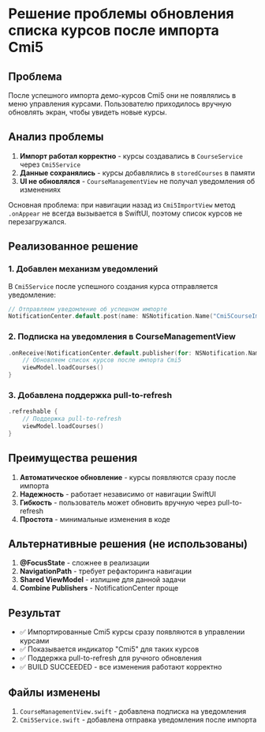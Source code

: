 # Решение проблемы обновления списка курсов после импорта Cmi5

## Проблема
После успешного импорта демо-курсов Cmi5 они не появлялись в меню управления курсами. Пользователю приходилось вручную обновлять экран, чтобы увидеть новые курсы.

## Анализ проблемы
1. **Импорт работал корректно** - курсы создавались в `CourseService` через `Cmi5Service`
2. **Данные сохранялись** - курсы добавлялись в `storedCourses` в памяти
3. **UI не обновлялся** - `CourseManagementView` не получал уведомления об изменениях

Основная проблема: при навигации назад из `Cmi5ImportView` метод `.onAppear` не всегда вызывается в SwiftUI, поэтому список курсов не перезагружался.

## Реализованное решение

### 1. Добавлен механизм уведомлений
В `Cmi5Service` после успешного создания курса отправляется уведомление:
```swift
// Отправляем уведомление об успешном импорте
NotificationCenter.default.post(name: NSNotification.Name("Cmi5CourseImported"), object: nil)
```

### 2. Подписка на уведомления в CourseManagementView
```swift
.onReceive(NotificationCenter.default.publisher(for: NSNotification.Name("Cmi5CourseImported"))) { _ in
    // Обновляем список курсов после импорта Cmi5
    viewModel.loadCourses()
}
```

### 3. Добавлена поддержка pull-to-refresh
```swift
.refreshable {
    // Поддержка pull-to-refresh
    viewModel.loadCourses()
}
```

## Преимущества решения
1. **Автоматическое обновление** - курсы появляются сразу после импорта
2. **Надежность** - работает независимо от навигации SwiftUI
3. **Гибкость** - пользователь может обновить вручную через pull-to-refresh
4. **Простота** - минимальные изменения в коде

## Альтернативные решения (не использованы)
1. **@FocusState** - сложнее в реализации
2. **NavigationPath** - требует рефакторинга навигации
3. **Shared ViewModel** - излишне для данной задачи
4. **Combine Publishers** - NotificationCenter проще

## Результат
- ✅ Импортированные Cmi5 курсы сразу появляются в управлении курсами
- ✅ Показывается индикатор "Cmi5" для таких курсов
- ✅ Поддержка pull-to-refresh для ручного обновления
- ✅ BUILD SUCCEEDED - все изменения работают корректно

## Файлы изменены
1. `CourseManagementView.swift` - добавлена подписка на уведомления
2. `Cmi5Service.swift` - добавлена отправка уведомления после импорта 